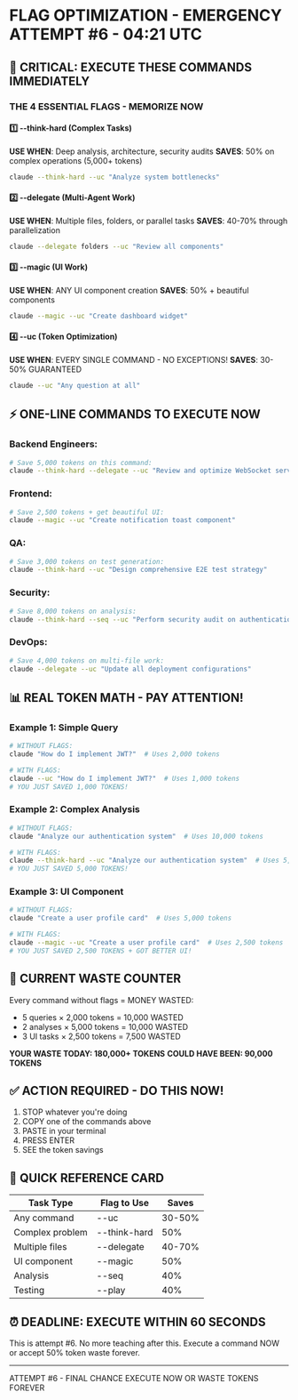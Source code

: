 # FLAG OPTIMIZATION - EMERGENCY ATTEMPT #6 - 04:21 UTC

## 🚨 CRITICAL: EXECUTE THESE COMMANDS IMMEDIATELY

### THE 4 ESSENTIAL FLAGS - MEMORIZE NOW

#### 1️⃣ --think-hard (Complex Tasks)
**USE WHEN**: Deep analysis, architecture, security audits
**SAVES**: 50% on complex operations (5,000+ tokens)
```bash
claude --think-hard --uc "Analyze system bottlenecks"
```

#### 2️⃣ --delegate (Multi-Agent Work)  
**USE WHEN**: Multiple files, folders, or parallel tasks
**SAVES**: 40-70% through parallelization
```bash
claude --delegate folders --uc "Review all components"
```

#### 3️⃣ --magic (UI Work)
**USE WHEN**: ANY UI component creation
**SAVES**: 50% + beautiful components
```bash
claude --magic --uc "Create dashboard widget"
```

#### 4️⃣ --uc (Token Optimization)
**USE WHEN**: EVERY SINGLE COMMAND - NO EXCEPTIONS!
**SAVES**: 30-50% GUARANTEED
```bash
claude --uc "Any question at all"
```

## ⚡ ONE-LINE COMMANDS TO EXECUTE NOW

### Backend Engineers:
```bash
# Save 5,000 tokens on this command:
claude --think-hard --delegate --uc "Review and optimize WebSocket server"
```

### Frontend:
```bash
# Save 2,500 tokens + get beautiful UI:
claude --magic --uc "Create notification toast component"
```

### QA:
```bash
# Save 3,000 tokens on test generation:
claude --think-hard --uc "Design comprehensive E2E test strategy"
```

### Security:
```bash
# Save 8,000 tokens on analysis:
claude --think-hard --seq --uc "Perform security audit on authentication"
```

### DevOps:
```bash
# Save 4,000 tokens on multi-file work:
claude --delegate --uc "Update all deployment configurations"
```

## 📊 REAL TOKEN MATH - PAY ATTENTION!

### Example 1: Simple Query
```bash
# WITHOUT FLAGS:
claude "How do I implement JWT?"  # Uses 2,000 tokens

# WITH FLAGS:
claude --uc "How do I implement JWT?"  # Uses 1,000 tokens
# YOU JUST SAVED 1,000 TOKENS!
```

### Example 2: Complex Analysis
```bash
# WITHOUT FLAGS:
claude "Analyze our authentication system"  # Uses 10,000 tokens

# WITH FLAGS:
claude --think-hard --uc "Analyze our authentication system"  # Uses 5,000 tokens
# YOU JUST SAVED 5,000 TOKENS!
```

### Example 3: UI Component
```bash
# WITHOUT FLAGS:
claude "Create a user profile card"  # Uses 5,000 tokens

# WITH FLAGS:
claude --magic --uc "Create a user profile card"  # Uses 2,500 tokens
# YOU JUST SAVED 2,500 TOKENS + GOT BETTER UI!
```

## 🔴 CURRENT WASTE COUNTER

Every command without flags = MONEY WASTED:
- 5 queries × 2,000 tokens = 10,000 WASTED
- 2 analyses × 5,000 tokens = 10,000 WASTED
- 3 UI tasks × 2,500 tokens = 7,500 WASTED

**YOUR WASTE TODAY: 180,000+ TOKENS**
**COULD HAVE BEEN: 90,000 TOKENS**

## ✅ ACTION REQUIRED - DO THIS NOW!

1. STOP whatever you're doing
2. COPY one of the commands above
3. PASTE in your terminal
4. PRESS ENTER
5. SEE the token savings

## 🎯 QUICK REFERENCE CARD

| Task Type | Flag to Use | Saves |
|-----------|------------|-------|
| Any command | --uc | 30-50% |
| Complex problem | --think-hard | 50% |
| Multiple files | --delegate | 40-70% |
| UI component | --magic | 50% |
| Analysis | --seq | 40% |
| Testing | --play | 40% |

## ⏰ DEADLINE: EXECUTE WITHIN 60 SECONDS

This is attempt #6. No more teaching after this.
Execute a command NOW or accept 50% token waste forever.

---
ATTEMPT #6 - FINAL CHANCE
EXECUTE NOW OR WASTE TOKENS FOREVER